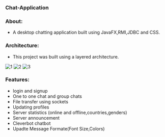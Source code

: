 ### Chat-Application

### About:
  - A desktop chatting application built using JavaFX,RMI,JDBC and CSS. 
 
### Architecture:
- This project was built using a layered architecture.

![1](https://user-images.githubusercontent.com/45315700/222584897-de2bf415-cd84-4c6c-a394-759ebc1df57f.PNG)
![2](https://user-images.githubusercontent.com/45315700/222584903-6c2c028d-0eec-4146-b312-c2918f83b8c9.PNG)
![3](https://user-images.githubusercontent.com/45315700/222584905-89506b6f-3afe-461f-9bdc-ec04ac7a2ee9.PNG)

### Features:
- login and signup
- One to one chat and group chats
- File transfer using sockets
- Updating profiles
- Server statistics (online and offline,countries,genders)
- Server announcement
- Cleverbot chatbot
- Upadte Message Formate(Font Size,Colors)

